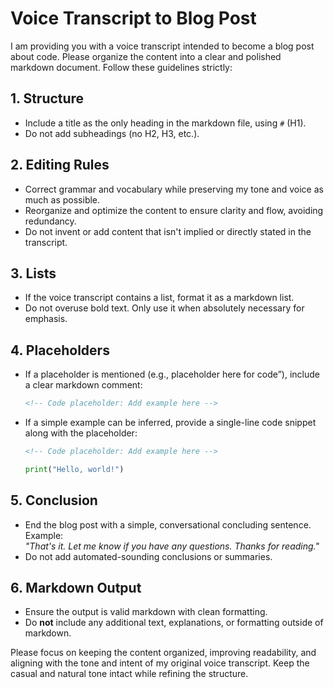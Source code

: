 # Voice Transcript to Blog Post

I am providing you with a voice transcript intended to become a blog post about
code. Please organize the content into a clear and polished markdown document.
Follow these guidelines strictly:

## 1. Structure

- Include a title as the only heading in the markdown file, using `#` (H1).
- Do not add subheadings (no H2, H3, etc.).

## 2. Editing Rules

- Correct grammar and vocabulary while preserving my tone and voice as much as
  possible.
- Reorganize and optimize the content to ensure clarity and flow, avoiding
  redundancy.
- Do not invent or add content that isn't implied or directly stated in the
  transcript.

## 3. Lists

- If the voice transcript contains a list, format it as a markdown list.
- Do not overuse bold text. Only use it when absolutely necessary for emphasis.

## 4. Placeholders

- If a placeholder is mentioned (e.g., placeholder here for code”), include a
  clear markdown comment:
  ```markdown
  <!-- Code placeholder: Add example here -->
  ```
- If a simple example can be inferred, provide a single-line code snippet along
  with the placeholder:
  ```markdown
  <!-- Code placeholder: Add example here -->
  ```
  ```python
  print("Hello, world!")
  ```

## 5. Conclusion

- End the blog post with a simple, conversational concluding sentence. Example:\
  _"That's it. Let me know if you have any questions. Thanks for reading."_
- Do not add automated-sounding conclusions or summaries.

## 6. Markdown Output

- Ensure the output is valid markdown with clean formatting.
- Do **not** include any additional text, explanations, or formatting outside of
  markdown.

Please focus on keeping the content organized, improving readability, and
aligning with the tone and intent of my original voice transcript. Keep the
casual and natural tone intact while refining the structure.
